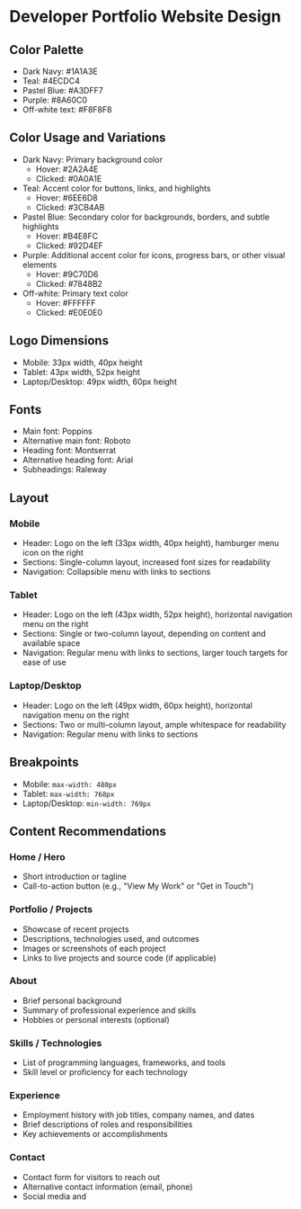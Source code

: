 # Developer Portfolio Website Design

## Color Palette

- Dark Navy: #1A1A3E
- Teal: #4ECDC4
- Pastel Blue: #A3DFF7
- Purple: #8A60C0
- Off-white text: #F8F8F8

## Color Usage and Variations

- Dark Navy: Primary background color
  - Hover: #2A2A4E
  - Clicked: #0A0A1E
- Teal: Accent color for buttons, links, and highlights
  - Hover: #6EE6D8
  - Clicked: #3CB4AB
- Pastel Blue: Secondary color for backgrounds, borders, and subtle highlights
  - Hover: #B4E8FC
  - Clicked: #92D4EF
- Purple: Additional accent color for icons, progress bars, or other visual elements
  - Hover: #9C70D6
  - Clicked: #7848B2
- Off-white: Primary text color
  - Hover: #FFFFFF
  - Clicked: #E0E0E0

## Logo Dimensions

- Mobile: 33px width, 40px height
- Tablet: 43px width, 52px height
- Laptop/Desktop: 49px width, 60px height

## Fonts

- Main font: Poppins
- Alternative main font: Roboto
- Heading font: Montserrat
- Alternative heading font: Arial
- Subheadings: Raleway

## Layout

### Mobile

- Header: Logo on the left (33px width, 40px height), hamburger menu icon on the right
- Sections: Single-column layout, increased font sizes for readability
- Navigation: Collapsible menu with links to sections

### Tablet

- Header: Logo on the left (43px width, 52px height), horizontal navigation menu on the right
- Sections: Single or two-column layout, depending on content and available space
- Navigation: Regular menu with links to sections, larger touch targets for ease of use

### Laptop/Desktop

- Header: Logo on the left (49px width, 60px height), horizontal navigation menu on the right
- Sections: Two or multi-column layout, ample whitespace for readability
- Navigation: Regular menu with links to sections

## Breakpoints

- Mobile: `max-width: 480px`
- Tablet: `max-width: 768px`
- Laptop/Desktop: `min-width: 769px`

## Content Recommendations

### Home / Hero

- Short introduction or tagline
- Call-to-action button (e.g., "View My Work" or "Get in Touch")

### Portfolio / Projects

- Showcase of recent projects
- Descriptions, technologies used, and outcomes
- Images or screenshots of each project
- Links to live projects and source code (if applicable)

### About

- Brief personal background
- Summary of professional experience and skills
- Hobbies or personal interests (optional)

### Skills / Technologies

- List of programming languages, frameworks, and tools
- Skill level or proficiency for each technology

### Experience

- Employment history with job titles, company names, and dates
- Brief descriptions of roles and responsibilities
- Key achievements or accomplishments

### Contact

- Contact form for visitors to reach out
- Alternative contact information (email, phone)
- Social media and
